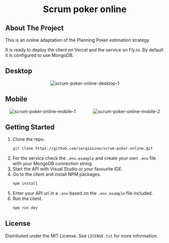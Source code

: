 <div align="center">

# Scrum poker online
  
</div>



<!-- ABOUT THE PROJECT -->
## About The Project

This is an online adaptation of the Planning Poker estimation strategy.

It is ready to deploy the client on Vercel and the service on Fly.io. By default it is configured to use MongoDB.



## Desktop

<div align="center">

![scrum-poker-online-desktop-1](https://github.com/sergiosino/scrum-poker-online/assets/35705449/d4924ae1-8d1e-4a87-8b0c-7c851ac4f276)

</div>

## Mobile

<div align="center">
  
![scrum-poker-online-mobile-1](https://github.com/sergiosino/scrum-poker-online/assets/35705449/73c3260f-aec6-45aa-b1ea-cad803b77d62) 
&nbsp;&nbsp;&nbsp;&nbsp;&nbsp;&nbsp;&nbsp;&nbsp;&nbsp;&nbsp;&nbsp;&nbsp;
![scrum-poker-online-mobile-2](https://github.com/sergiosino/scrum-poker-online/assets/35705449/20bdb37c-b9e4-46ec-b214-01468eebd111)

</div>



<!-- GETTING STARTED -->
## Getting Started

1. Clone the repo.
   ```sh
   git clone https://github.com/sergiosino/scrum-poker-online.git
   ```
3. For the service check the `.env.example` and create your own `.env` file with your MongoDB connection string.
4. Start the API with Visual Studio or your favourite IDE.
5. Go to the client and install NPM packages.
   ```sh
   npm install
   ```
6. Enter your API url in a `.env` based on the `.env.example` file included.
7. Run the client.
   ```sh
   npm run dev
   ```



<!-- LICENSE -->
## License

Distributed under the MIT License. See `LICENSE.txt` for more information.

